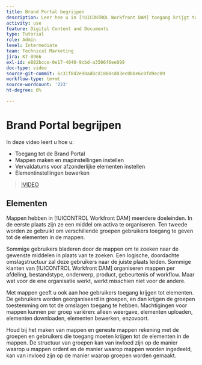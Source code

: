 ```yaml
---
title: Brand Portal begrijpen
description: Leer hoe u in [!UICONTROL Workfront DAM] toegang krijgt tot de Brand Portal, mappen kunt maken, vervaldatums voor afzonderlijke elementen kunt instellen en de instellingen voor elementen kunt bewerken.
activity: use
feature: Digital Content and Documents
type: Tutorial
role: Admin
level: Intermediate
team: Technical Marketing
jira: KT-8966
exl-id: e882bcce-0e17-4040-9cbd-a3506f6ee099
doc-type: video
source-git-commit: 6c31f8d2e98ad8cd1880cd03ec0b0e6c0fd9ec09
workflow-type: tm+mt
source-wordcount: '223'
ht-degree: 0%

---
```


# Brand Portal begrijpen

In deze video leert u hoe u:

* Toegang tot de Brand Portal
* Mappen maken en mapinstellingen instellen
* Vervaldatums voor afzonderlijke elementen instellen
* Elementinstellingen bewerken

>[!VIDEO](https://video.tv.adobe.com/v/335229/?quality=12&learn=on)

## Elementen

Mappen hebben in [!UICONTROL Workfront DAM] meerdere doeleinden. In de eerste plaats zijn ze een middel om activa te organiseren. Ten tweede worden ze gebruikt om verschillende groepen gebruikers toegang te geven tot de elementen in de mappen.

Sommige gebruikers bladeren door de mappen om te zoeken naar de gewenste middelen in plaats van te zoeken. Een logische, doordachte omslagstructuur zal deze gebruikers naar de juiste plaats leiden. Sommige klanten van [!UICONTROL Workfront DAM] organiseren mappen per afdeling, bestandstype, onderwerp, product, gebeurtenis of workflow. Maar wat voor de ene organisatie werkt, werkt misschien niet voor de andere.

Met mappen geeft u ook aan hoe gebruikers toegang krijgen tot elementen. De gebruikers worden georganiseerd in groepen, en dan krijgen de groepen toestemming om tot de omslagen toegang te hebben. Machtigingen voor mappen kunnen per groep variëren: alleen weergave, elementen uploaden, elementen downloaden, elementen bewerken, enzovoort.

Houd bij het maken van mappen en geneste mappen rekening met de groepen en gebruikers die toegang moeten krijgen tot de elementen in de mappen. De structuur van groepen kan van invloed zijn op de manier waarop u mappen ordent en de manier waarop mappen worden ingedeeld, kan van invloed zijn op de manier waarop groepen worden gemaakt.
